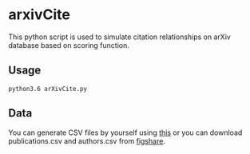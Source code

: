 # arxivCite
This python script is used to simulate citation relationships on arXiv database based on scoring function.

## Usage
```
python3.6 arXivCite.py
```
## Data
You can generate CSV files by yourself using [this](https://github.com/jacekmiecznikowski/arXivCSV) or you can download publications.csv and authors.csv from [figshare](https://figshare.com/s/3378e00e2362f5ac5e4d).
